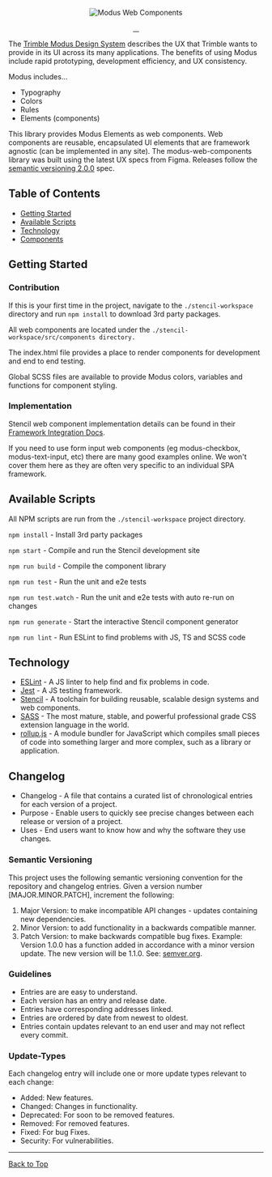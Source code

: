 <p align="center">
  <img src="https://user-images.githubusercontent.com/84749026/148590605-2eb2a27d-4a7e-4e62-909f-ad8c0e72cd79.png" alt="Modus Web Components" />
</p>

<p align="center">
  <a href="https://modus-web-components.trimble.com/" target="_blank">
    <img src="https://cdn.jsdelivr.net/gh/storybookjs/brand@master/badge/badge-storybook.svg" alt/>
  </a>
  <a href="https://www.npmjs.com/package/@trimble-oss/modus-web-components">
    <img src="https://img.shields.io/github/package-json/v/trimble-oss/modus-web-components?color=blue&filename=stencil-workspace%2Fpackage.json" alt/>
  </a>
  <a href="https://app.netlify.com/sites/modus-web-components/deploys">
    <img src="https://api.netlify.com/api/v1/badges/c9f1de7d-daf8-4dd4-876d-4aa36a077213/deploy-status" alt/>
  </a>
  <a href="https://github.com/trimble-oss/modus-web-components/graphs/contributors">
    <img src="https://img.shields.io/github/contributors/trimble-oss/modus-web-components?color=lightblue" alt/>
  </a>
</p>

The [Trimble Modus Design System](https://modus.trimble.com/) describes the UX that Trimble wants to provide in its UI across its many applications. The benefits of using Modus include rapid prototyping, development efficiency, and UX consistency.

Modus includes...

- Typography
- Colors
- Rules
- Elements (components)

This library provides Modus Elements as web components. Web components are reusable, encapsulated UI elements that are framework agnostic (can be implemented in any site). The modus-web-components library was built using the latest UX specs from Figma. Releases follow the [semantic versioning 2.0.0](https://semver.org/) spec.

## Table of Contents

- [Getting Started](#getting-started)
- [Available Scripts](#available-scripts)
- [Technology](#technology)
- [Components](#components)

## Getting Started

### Contribution

If this is your first time in the project, navigate to the `./stencil-workspace` directory and run `npm install` to download 3rd party packages.

All web components are located under the `./stencil-workspace/src/components directory.`

The index.html file provides a place to render components for development and end to end testing.

Global SCSS files are available to provide Modus colors, variables and functions for component styling.

### Implementation

Stencil web component implementation details can be found in their [Framework Integration Docs](https://stenciljs.com/docs/overview).

If you need to use form input web components (eg modus-checkbox, modus-text-input, etc) there are many good examples online.
We won't cover them here as they are often very specific to an individual SPA framework.

## Available Scripts

All NPM scripts are run from the `./stencil-workspace` project directory.

`npm install` - Install 3rd party packages

`npm start` - Compile and run the Stencil development site

`npm run build` - Compile the component library

`npm run test` - Run the unit and e2e tests

`npm run test.watch` - Run the unit and e2e tests with auto re-run on changes

`npm run generate` - Start the interactive Stencil component generator

`npm run lint` - Run ESLint to find problems with JS, TS and SCSS code

## Technology

- [ESLint](https://eslint.org/) - A JS linter to help find and fix problems in code.
- [Jest](https://jestjs.io/) - A JS testing framework.
- [Stencil](https://stenciljs.com/) - A toolchain for building reusable, scalable design systems and web components.
- [SASS](https://sass-lang.com/) - The most mature, stable, and powerful professional grade CSS extension language in the world.
- [rollup.js](https://rollupjs.org/) - A module bundler for JavaScript which compiles small pieces of code into something larger and more complex, such as a library or application.

## Changelog
- Changelog - A file that contains a curated list of chronological entries for each version of a project.
- Purpose - Enable users to quickly see precise changes between each release or version of a project.
- Uses - End users want to know how and why the software they use changes.

### Semantic Versioning
This project uses the following semantic versioning convention for the repository and changelog entries.
Given a version number [MAJOR.MINOR.PATCH], increment the following:
1. Major Version: to make incompatible API changes - updates containing new dependencies.
2. Minor Version: to add functionality in a backwards compatible manner.
3. Patch Version: to make backwards compatible bug fixes.
Example: Version 1.0.0 has a function added in accordance with a minor version update. The new version will be 1.1.0.
See: [semver.org](https://semver.org/spec/v2.0.0.html).

### Guidelines
- Entries are are easy to understand.
- Each version has an entry and release date.
- Entries have corresponding addresses linked.
- Entries are ordered by date from newest to oldest.
- Entries contain updates relevant to an end user and may not reflect every commit.

### Update-Types
Each changelog entry will include one or more update types relevant to each change:
- Added: New features.
- Changed: Changes in functionality.
- Deprecated: For soon to be removed features.
- Removed: For removed features.
- Fixed: For bug Fixes.
- Security: For vulnerabilities.

------

[Back to Top](#modus-web-components)
